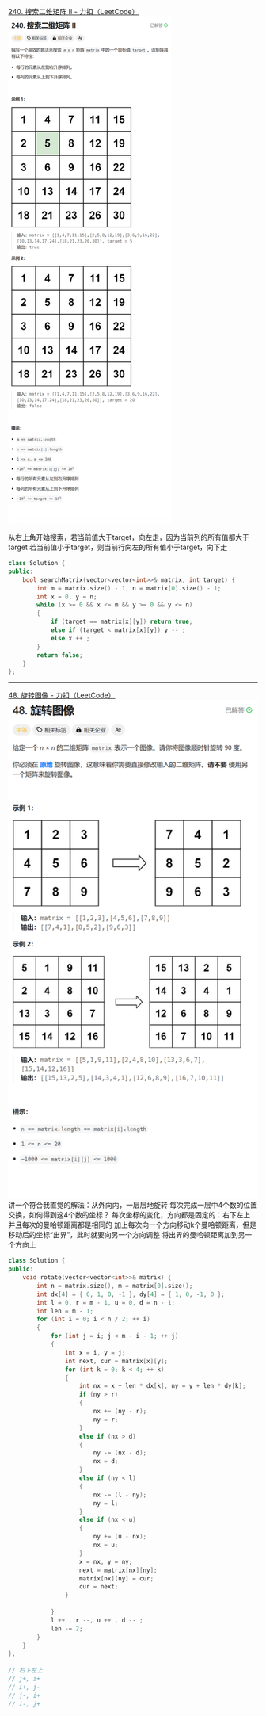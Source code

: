[240. 搜索二维矩阵 II - 力扣（LeetCode）](https://leetcode.cn/problems/search-a-2d-matrix-ii/description/?envType=study-plan-v2&envId=top-100-liked)
![image.png](https://raw.githubusercontent.com/ren77281/pigco-image/main/img/202404251731890.png)

从右上角开始搜索，若当前值大于target，向左走，因为当前列的所有值都大于target
若当前值小于target，则当前行向左的所有值小于target，向下走
```cpp
class Solution {
public:
    bool searchMatrix(vector<vector<int>>& matrix, int target) {
        int m = matrix.size() - 1, n = matrix[0].size() - 1;
        int x = 0, y = n;
        while (x >= 0 && x <= m && y >= 0 && y <= n)
        {
            if (target == matrix[x][y]) return true;
            else if (target < matrix[x][y]) y -- ;
            else x ++ ;
        }
        return false;
    }
};
```
***
[48. 旋转图像 - 力扣（LeetCode）](https://leetcode.cn/problems/rotate-image/description/?envType=study-plan-v2&envId=top-100-liked)
![image.png](https://raw.githubusercontent.com/ren77281/pigco-image/main/img/202404251730923.png)
讲一个符合我直觉的解法：从外向内，一层层地旋转
每次完成一层中4个数的位置交换，如何得到这4个数的坐标？
每次坐标的变化，方向都是固定的：右下左上
并且每次的曼哈顿距离都是相同的
加上每次向一个方向移动k个曼哈顿距离，但是移动后的坐标“出界”，此时就要向另一个方向调整
将出界的曼哈顿距离加到另一个方向上
```cpp
class Solution {
public:
    void rotate(vector<vector<int>>& matrix) {
        int n = matrix.size(), m = matrix[0].size();
        int dx[4] = { 0, 1, 0, -1 }, dy[4] = { 1, 0, -1, 0 };
        int l = 0, r = m - 1, u = 0, d = n - 1;
        int len = m - 1;
        for (int i = 0; i < n / 2; ++ i)
        {
            for (int j = i; j < m - i - 1; ++ j)
            {
                int x = i, y = j;
                int next, cur = matrix[x][y];
                for (int k = 0; k < 4; ++ k)
                {
                    int nx = x + len * dx[k], ny = y + len * dy[k];
                    if (ny > r)
                    {
                        nx += (ny - r);
                        ny = r;
                    }
                    else if (nx > d)
                    {
                        ny -= (nx - d);
                        nx = d;
                    }
                    else if (ny < l)
                    {
                        nx -= (l - ny);
                        ny = l;
                    }
                    else if (nx < u)
                    {
                        ny += (u - nx);
                        nx = u;
                    }
                    x = nx, y = ny;
                    next = matrix[nx][ny];
                    matrix[nx][ny] = cur;
                    cur = next;
                }

            }
            l ++ , r --, u ++ , d -- ;
            len -= 2;
        }
    }
};

// 右下左上
// j+, i+
// i+, j-
// j-, i+
// i-, j+
```